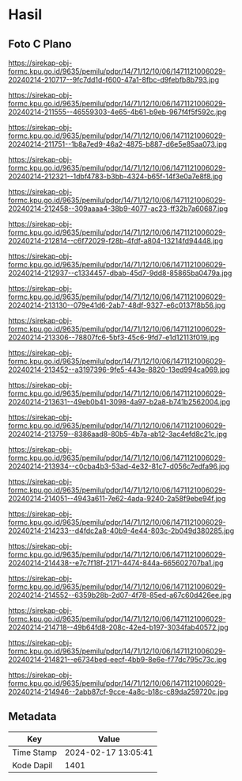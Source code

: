 # Hasil

## Foto C Plano

https://sirekap-obj-formc.kpu.go.id/9635/pemilu/pdpr/14/71/12/10/06/1471121006029-20240214-210717--9fc7dd1d-f600-47a1-8fbc-d9febfb8b793.jpg

https://sirekap-obj-formc.kpu.go.id/9635/pemilu/pdpr/14/71/12/10/06/1471121006029-20240214-211555--46559303-4e65-4b61-b9eb-967f4f5f592c.jpg

https://sirekap-obj-formc.kpu.go.id/9635/pemilu/pdpr/14/71/12/10/06/1471121006029-20240214-211751--1b8a7ed9-46a2-4875-b887-d6e5e85aa073.jpg

https://sirekap-obj-formc.kpu.go.id/9635/pemilu/pdpr/14/71/12/10/06/1471121006029-20240214-212321--1dbf4783-b3bb-4324-b65f-14f3e0a7e8f8.jpg

https://sirekap-obj-formc.kpu.go.id/9635/pemilu/pdpr/14/71/12/10/06/1471121006029-20240214-212458--309aaaa4-38b9-4077-ac23-ff32b7a60687.jpg

https://sirekap-obj-formc.kpu.go.id/9635/pemilu/pdpr/14/71/12/10/06/1471121006029-20240214-212814--c6f72029-f28b-4fdf-a804-13214fd94448.jpg

https://sirekap-obj-formc.kpu.go.id/9635/pemilu/pdpr/14/71/12/10/06/1471121006029-20240214-212937--c1334457-dbab-45d7-9dd8-85865ba0479a.jpg

https://sirekap-obj-formc.kpu.go.id/9635/pemilu/pdpr/14/71/12/10/06/1471121006029-20240214-213130--079e41d6-2ab7-48df-9327-e6c0137f8b56.jpg

https://sirekap-obj-formc.kpu.go.id/9635/pemilu/pdpr/14/71/12/10/06/1471121006029-20240214-213306--78807fc6-5bf3-45c6-9fd7-e1d12113f019.jpg

https://sirekap-obj-formc.kpu.go.id/9635/pemilu/pdpr/14/71/12/10/06/1471121006029-20240214-213452--a3197396-9fe5-443e-8820-13ed994ca069.jpg

https://sirekap-obj-formc.kpu.go.id/9635/pemilu/pdpr/14/71/12/10/06/1471121006029-20240214-213631--49eb0b41-3098-4a97-b2a8-b741b2562004.jpg

https://sirekap-obj-formc.kpu.go.id/9635/pemilu/pdpr/14/71/12/10/06/1471121006029-20240214-213759--8386aad8-80b5-4b7a-ab12-3ac4efd8c21c.jpg

https://sirekap-obj-formc.kpu.go.id/9635/pemilu/pdpr/14/71/12/10/06/1471121006029-20240214-213934--c0cba4b3-53ad-4e32-81c7-d056c7edfa96.jpg

https://sirekap-obj-formc.kpu.go.id/9635/pemilu/pdpr/14/71/12/10/06/1471121006029-20240214-214051--4943a611-7e62-4ada-9240-2a58f9ebe94f.jpg

https://sirekap-obj-formc.kpu.go.id/9635/pemilu/pdpr/14/71/12/10/06/1471121006029-20240214-214233--d4fdc2a8-40b9-4e44-803c-2b049d380285.jpg

https://sirekap-obj-formc.kpu.go.id/9635/pemilu/pdpr/14/71/12/10/06/1471121006029-20240214-214438--e7c7f18f-2171-4474-844a-665602707ba1.jpg

https://sirekap-obj-formc.kpu.go.id/9635/pemilu/pdpr/14/71/12/10/06/1471121006029-20240214-214552--6359b28b-2d07-4f78-85ed-a67c60d426ee.jpg

https://sirekap-obj-formc.kpu.go.id/9635/pemilu/pdpr/14/71/12/10/06/1471121006029-20240214-214718--49b64fd8-208c-42e4-b197-3034fab40572.jpg

https://sirekap-obj-formc.kpu.go.id/9635/pemilu/pdpr/14/71/12/10/06/1471121006029-20240214-214821--e6734bed-eecf-4bb9-8e6e-f77dc795c73c.jpg

https://sirekap-obj-formc.kpu.go.id/9635/pemilu/pdpr/14/71/12/10/06/1471121006029-20240214-214946--2abb87cf-9cce-4a8c-b18c-c89da259720c.jpg


## Metadata

| Key        | Value               |
| ---------- | ------------------- |
| Time Stamp | 2024-02-17 13:05:41 |
| Kode Dapil | 1401                |



